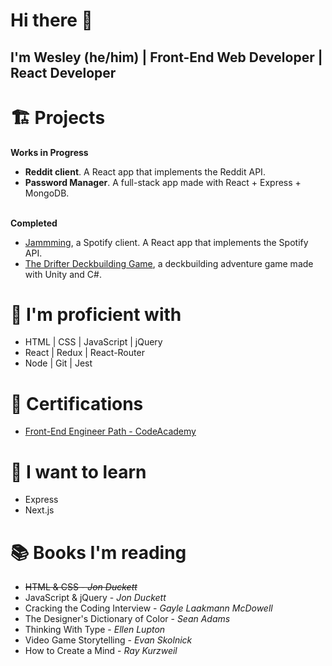 # Hi there 👋
## I'm Wesley (he/him) | Front-End Web Developer | React Developer

# 🏗️ Projects

**Works in Progress**
- **Reddit client**. A React app that implements the Reddit API.
- **Password Manager**. A full-stack app made with React + Express + MongoDB.<br><br>

**Completed**
- [Jammming](https://github.com/Wes-Coburn/jammming), a Spotify client. A React app that implements the Spotify API.
- [The Drifter Deckbuilding Game](https://github.com/Wes-Coburn/Drifter-Deckbuilding-Game), a deckbuilding adventure game made with Unity and C#.

# 💪 I'm proficient with
- HTML | CSS | JavaScript | jQuery
- React | Redux | React-Router
- Node | Git | Jest

# 📜 Certifications

- [Front-End Engineer Path - CodeAcademy](https://www.codecademy.com/profiles/Wes-Coburn/certificates/2682884a0719474f96407efe432fdd87)

# 🌠 I want to learn
- Express
- Next.js

# 📚 Books I'm reading
- ~~HTML & CSS - _Jon Duckett_~~
- JavaScript & jQuery - _Jon Duckett_
- Cracking the Coding Interview - _Gayle Laakmann McDowell_
- The Designer's Dictionary of Color - _Sean Adams_
- Thinking With Type - _Ellen Lupton_
- Video Game Storytelling - _Evan Skolnick_
- How to Create a Mind - _Ray Kurzweil_
